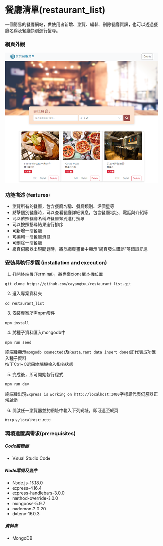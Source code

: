 # 餐廳清單(restaurant_list)
一個簡易的餐廳網站，供使用者新增、瀏覽、編輯、刪除餐廳資訊，也可以透過餐廳名稱及餐廳類別進行搜尋。

### 網頁外觀
![image](https://github.com/cayangtuu/restaurant_list/blob/main/public/photo/%E9%A4%90%E5%BB%B3%E5%B0%81%E9%9D%A2V3.PNG)

### 功能描述 (features)
- 瀏覽所有的餐廳，包含餐廳名稱、餐廳類別、評價星等
- 點擊個別餐廳時，可以查看餐廳詳細訊息，包含餐廳地址、電話與介紹等
- 可以依照餐廳名稱與餐廳類別進行搜尋
- 可以按照搜尋結果進行排序
- 可新增一間餐廳
- 可編輯一間餐廳資訊
- 可刪除一間餐廳
- 網頁伺服器出現問題時，將於網頁畫面中顯示"網頁發生錯誤"等錯誤訊息

### 安裝與執行步驟 (installation and execution)
1. 打開終端機(Terminal)，將專案clone至本機位置
```
git clone https://github.com/cayangtuu/restaurant_list.git
```
2. 進入專案資料夾
```
cd restaurant_list
```
3. 安裝專案所需npm套件
```
npm install
```
4. 將種子資料匯入mongodb中
```
npm run seed
```
終端機顯示```mongodb connected!```及```Restaurant data insert done!```即代表成功匯入種子資料  
按下Ctrl+C退回終端機輸入指令狀態

5. 完成後，即可開始執行程式
```
npm run dev
```
終端機出現```Express is working on http://localhost:3000```字樣即代表伺服器正常啟動

6. 開啟任一瀏覽器並於網址中輸入下列網址，即可連至網頁
```
http://localhost:3000
```

### 環境建置與需求(prerequisites)
##### Code編輯器
- Visual Studio Code
##### Node環境及套件
- Node.js-16.18.0
- express-4.16.4
- express-handlebars-3.0.0
- method-override-3.0.0
- mongoose-5.9.7
- nodemon-2.0.20
- dotenv-16.0.3
##### 資料庫
- MongoDB
